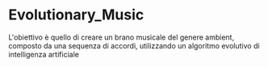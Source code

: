 # Evolutionary_Music
L'obiettivo è quello di creare un brano musicale del genere ambient, composto da una sequenza di accordi, utilizzando un algoritmo evolutivo di intelligenza artificiale
